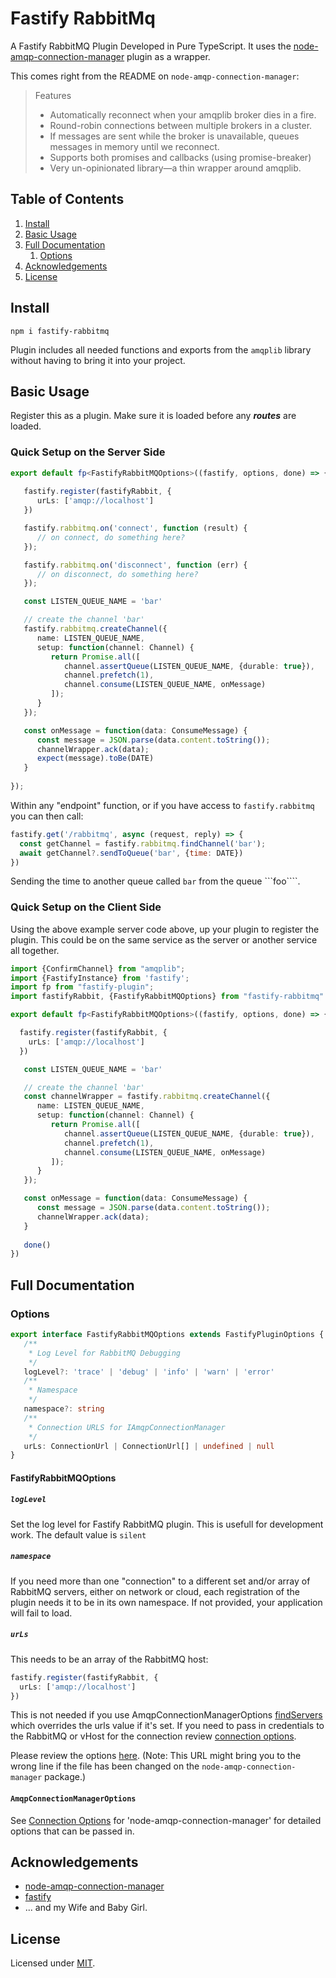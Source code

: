 # Fastify RabbitMq

A Fastify RabbitMQ Plugin Developed in Pure TypeScript.
It uses the [node-amqp-connection-manager](https://github.com/jwalton/node-amqp-connection-manager) plugin as a wrapper.

This comes right from the README on ```node-amqp-connection-manager```:

> Features
> * Automatically reconnect when your amqplib broker dies in a fire.
> * Round-robin connections between multiple brokers in a cluster.
> * If messages are sent while the broker is unavailable, queues messages in memory until we reconnect.
> * Supports both promises and callbacks (using promise-breaker)
> * Very un-opinionated library—a thin wrapper around amqplib.

## Table of Contents

1. [Install](#install)
2. [Basic Usage](#basic-usage)
3. [Full Documentation](#full-documentation)
   1. [Options](#options)
4. [Acknowledgements](#acknowledgements)
5. [License](#license)

## Install
```
npm i fastify-rabbitmq
```

Plugin includes all needed functions and exports from the ```amqplib``` library
without having to bring it into your project.

## Basic Usage
Register this as a plugin.
Make sure it is loaded before any ***routes*** are loaded.

### Quick Setup on the Server Side

```typescript
export default fp<FastifyRabbitMQOptions>((fastify, options, done) => {
  
   fastify.register(fastifyRabbit, {
      urLs: ['amqp://localhost']
   })

   fastify.rabbitmq.on('connect', function (result) {
      // on connect, do something here?
   });

   fastify.rabbitmq.on('disconnect', function (err) {
      // on disconnect, do something here?
   });

   const LISTEN_QUEUE_NAME = 'bar'

   // create the channel 'bar'
   fastify.rabbitmq.createChannel({
      name: LISTEN_QUEUE_NAME,
      setup: function(channel: Channel) {
         return Promise.all([
            channel.assertQueue(LISTEN_QUEUE_NAME, {durable: true}),
            channel.prefetch(1),
            channel.consume(LISTEN_QUEUE_NAME, onMessage)
         ]);
      }
   });

   const onMessage = function(data: ConsumeMessage) {
      const message = JSON.parse(data.content.toString());
      channelWrapper.ack(data);
      expect(message).toBe(DATE)
   }
   
});
```

Within any "endpoint" function, or if you have access to ```fastify.rabbitmq``` you can then call:

```js
fastify.get('/rabbitmq', async (request, reply) => {
  const getChannel = fastify.rabbitmq.findChannel('bar');
  await getChannel?.sendToQueue('bar', {time: DATE})
})
```

Sending the time to another queue called ```bar``` from the queue ```foo````.

### Quick Setup on the Client Side

Using the above example server code above, up your plugin to register the plugin.
This could be on the same service as the server or another service all together.

```typescript
import {ConfirmChannel} from "amqplib";
import {FastifyInstance} from 'fastify';
import fp from "fastify-plugin";
import fastifyRabbit, {FastifyRabbitMQOptions} from "fastify-rabbitmq"

export default fp<FastifyRabbitMQOptions>((fastify, options, done) => {

  fastify.register(fastifyRabbit, {
    urLs: ['amqp://localhost']
  })

   const LISTEN_QUEUE_NAME = 'bar'

   // create the channel 'bar'
   const channelWrapper = fastify.rabbitmq.createChannel({
      name: LISTEN_QUEUE_NAME,
      setup: function(channel: Channel) {
         return Promise.all([
            channel.assertQueue(LISTEN_QUEUE_NAME, {durable: true}),
            channel.prefetch(1),
            channel.consume(LISTEN_QUEUE_NAME, onMessage)
         ]);
      }
   });

   const onMessage = function(data: ConsumeMessage) {
      const message = JSON.parse(data.content.toString());
      channelWrapper.ack(data);
   }
   
   done()
})
```
## Full Documentation

### Options

```typescript
export interface FastifyRabbitMQOptions extends FastifyPluginOptions {
   /**
    * Log Level for RabbitMQ Debugging
    */
   logLevel?: 'trace' | 'debug' | 'info' | 'warn' | 'error'
   /**
    * Namespace
    */
   namespace?: string
   /**
    * Connection URLS for IAmqpConnectionManager
    */
   urLs: ConnectionUrl | ConnectionUrl[] | undefined | null
}
```
#### FastifyRabbitMQOptions

##### `logLevel`

Set the log level for Fastify RabbitMQ plugin. This is usefull for development work. The default value is ```silent```

##### `namespace`

If you need more than one "connection" to a different set and/or array of RabbitMQ servers,
either on network or cloud, each registration of the plugin needs it to be in its own namespace.
If not provided, your application will fail to load.

##### `urLs`

This needs to be an array of the RabbitMQ host:

```typescript
fastify.register(fastifyRabbit, {
  urLs: ['amqp://localhost']
})
```

This is not needed
if you use AmqpConnectionManagerOptions [findServers](https://github.com/jwalton/node-amqp-connection-manager#connecturls-options)
which overrides the urls value if it's set.
If you need
to pass in credentials to the RabbitMQ or vHost for the connection review [connection options](#amqpconnectionmanageroptions).

Please review the options [here](https://github.com/jwalton/node-amqp-connection-manager/blob/master/src/AmqpConnectionManager.ts#L26C13-L26C34).
(Note:
This URL might bring you to the wrong line
if the file has been changed on the ```node-amqp-connection-manager``` package.)

#### ```AmqpConnectionManagerOptions```

See [Connection Options](https://github.com/jwalton/node-amqp-connection-manager#connecturls-options) for 'node-amqp-connection-manager' for detailed options that can be passed in.

## Acknowledgements

- [node-amqp-connection-manager](https://github.com/jwalton/node-amqp-connection-manager)
- [fastify](https://fastify.dev/)
- ... and my Wife and Baby Girl.

## License

Licensed under [MIT](./LICENSE).